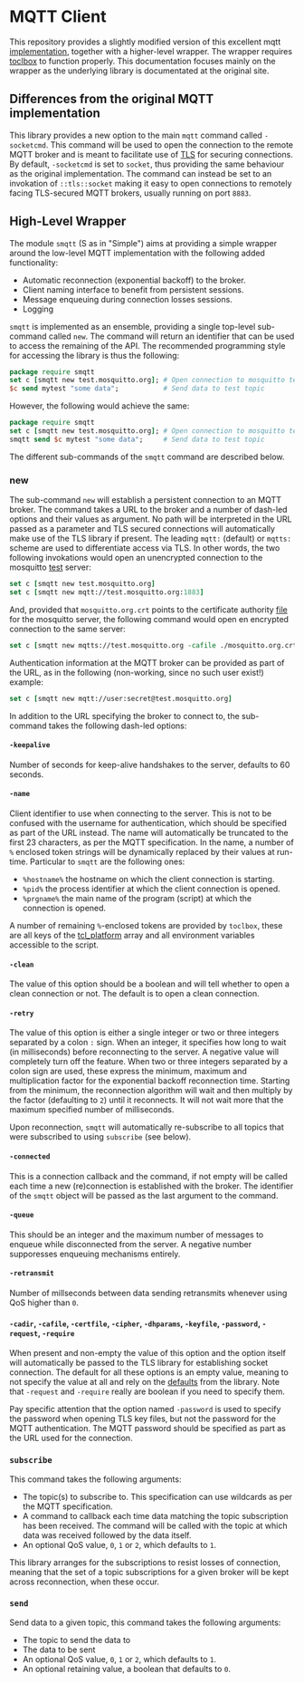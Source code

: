 # MQTT Client

This repository provides a slightly modified version of this excellent mqtt
[implementation][mqtt], together with a higher-level wrapper. The wrapper
requires [toclbox] to function properly. This documentation focuses mainly on
the wrapper as the underlying library is documentated at the original site.

  [mqtt]: https://chiselapp.com/user/schelte/repository/mqtt
  [toclbox]: https://github.com/efrecon/toclbox 

## Differences from the original MQTT implementation

This library provides a new option to the main `mqtt` command called
`-socketcmd`. This command will be used to open the connection to the remote
MQTT broker and is meant to facilitate use of [TLS] for securing connections. By
default, `-socketcmd` is set to `socket`, thus providing the same behaviour as
the original implementation. The command can instead be set to an invokation of
`::tls::socket` making it easy to open connections to remotely facing
TLS-secured MQTT brokers, usually running on port `8883`.

  [TLS]: https://tcltls.rkeene.org/

## High-Level Wrapper

The module `smqtt` (S as in "Simple") aims at providing a simple wrapper around
the low-level MQTT implementation with the following added functionality:

* Automatic reconnection (exponential backoff) to the broker.
* Client naming interface to benefit from persistent sessions.
* Message enqueuing during connection losses sessions.
* Logging

`smqtt` is implemented as an ensemble, providing a single top-level sub-command
called `new`. The command will return an identifier that can be used to access
the remaining of the API. The recommended programming style for accessing the
library is thus the following:

```Tcl
package require smqtt
set c [smqtt new test.mosquitto.org]; # Open connection to mosquitto test broker
$c send mytest "some data";           # Send data to test topic
```

However, the following would achieve the same:

```Tcl
package require smqtt
set c [smqtt new test.mosquitto.org]; # Open connection to mosquitto test broker
smqtt send $c mytest "some data";     # Send data to test topic
```

The different sub-commands of the `smqtt` command are described below.

### new

The sub-command `new` will establish a persistent connection to an MQTT broker.
The command takes a URL to the broker and a number of dash-led options and their
values as argument. No path will be interpreted in the URL passed as a parameter
and TLS secured connections will automatically make use of the TLS library if
present.  The leading `mqtt:` (default) or `mqtts:` scheme are used to
differentiate access via TLS. In other words, the two following invokations
would open an unencrypted connection to the mosquitto
[test](http://test.mosquitto.org) server:

```Tcl
set c [smqtt new test.mosquitto.org]
set c [smqtt new mqtt://test.mosquitto.org:1883]
```

And, provided that `mosquitto.org.crt` points to the certificate authority
[file](http://test.mosquitto.org/ssl/mosquitto.org.crt) for the mosquitto
server, the following command would open en encrypted connection to the same
server:

```Tcl
set c [smqtt new mqtts://test.mosquitto.org -cafile ./mosquitto.org.crt]
```

Authentication information at the MQTT broker can be provided as part of the
URL, as in the following (non-working, since no such user exist!) example:

```Tcl
set c [smqtt new mqtt://user:secret@test.mosquitto.org]
```

In addition to the URL specifying the broker to connect to, the sub-command
takes the following dash-led options:

#### `-keepalive`

Number of seconds for keep-alive handshakes to the server, defaults to 60
seconds.

#### `-name`

Client identifier to use when connecting to the server. This is not to be
confused with the username for authentication, which should be specified as part
of the URL instead. The name will automatically be truncated to the first 23
characters, as per the MQTT specification. In the name, a number of `%` enclosed
token strings will be dynamically replaced by their values at run-time.
Particular to `smqtt` are the following ones:

* `%hostname%` the hostname on which the client connection is starting.
* `%pid%` the process identifier at which the client connection is opened.
* `%prgname%` the main name of the program (script) at which the connection is
  opened.

A number of remaining `%`-enclosed tokens are provided by `toclbox`, these are
all keys of the [tcl_platform] array and all environment variables accessible to
the script.

  [tcl_platform]: https://www.tcl.tk/man/tcl/TclCmd/tclvars.htm#M24

#### `-clean`

The value of this option should be a boolean and will tell whether to open a
clean connection or not. The default is to open a clean connection.

#### `-retry`

The value of this option is either a single integer or two or three integers
separated by a colon `:` sign. When an integer, it specifies how long to wait
(in milliseconds) before reconnecting to the server. A negative value will
completely turn off the feature. When two or three integers separated by a colon
sign are used, these express the minimum, maximum and multiplication factor for
the exponential backoff reconnection time. Starting from the minimum, the
reconnection algorithm will wait and then multiply by the factor (defaulting to
`2`) until it reconnects. It will not wait more that the maximum specified
number of milliseconds.

Upon reconnection, `smqtt` will automatically re-subscribe to all topics that
were subscribed to using `subscribe` (see below).

#### `-connected`

This is a connection callback and the command, if not empty will be called each
time a new (re)connection is established with the broker. The identifier of the
`smqtt` object will be passed as the last argument to the command.

#### `-queue`

This should be an integer and the maximum number of messages to enqueue while
disconnected from the server. A negative number supporesses enqueuing mechanisms
entirely.

#### `-retransmit`

Number of millseconds between data sending retransmits whenever using QoS higher
than `0`.

#### `-cadir`, `-cafile`, `-certfile`, `-cipher`, `-dhparams`, `-keyfile`, `-password`, `-request`, `-require`

When present and non-empty the value of this option and the option itself will
automatically be passed to the TLS library for establishing socket connection.
The default for all these options is an empty value, meaning to not specify the
value at all and rely on the [defaults] from the library.  Note that `-request`
and `-require` really are boolean if you need to specify them.

Pay specific attention that the option named `-password` is used to specify the
password when opening TLS key files, but not the password for the MQTT
authentication. The MQTT password should be specified as part as the URL used
for the connection.

  [defaults]: https://core.tcl.tk/tcltls/wiki?name=Documentation#tls::import

### `subscribe`

This command takes the following arguments:

* The topic(s) to subscribe to. This specification can use wildcards as per the
  MQTT specification.
* A command to callback each time data matching the topic subscription has been
  received. The command will be called with the topic at which data was received
  followed by the data itself.
* An optional QoS value, `0`, `1` or `2`, which defaults to `1`.

This library arranges for the subscriptions to resist losses of connection,
meaning that the set of a topic subscriptions for a given broker will be kept
across reconnection, when these occur.

### `send`

Send data to a given topic, this command takes the following arguments:

* The topic to send the data to
* The data to be sent
* An optional QoS value, `0`, `1` or `2`, which defaults to `1`.
* An optional retaining value, a boolean that defaults to `0`.